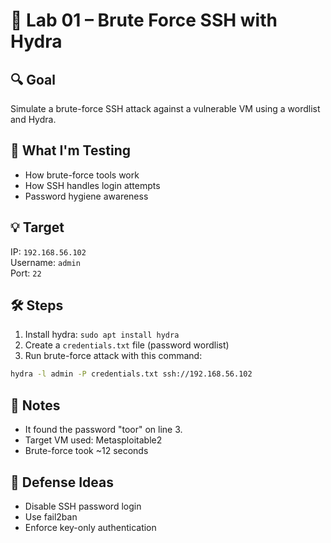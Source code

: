 # 🧪 Lab 01 – Brute Force SSH with Hydra

## 🔍 Goal
Simulate a brute-force SSH attack against a vulnerable VM using a wordlist and Hydra.

## 🧠 What I'm Testing
- How brute-force tools work
- How SSH handles login attempts
- Password hygiene awareness

## 💡 Target
IP: `192.168.56.102`  
Username: `admin`  
Port: `22`

## 🛠️ Steps
1. Install hydra: `sudo apt install hydra`
2. Create a `credentials.txt` file (password wordlist)
3. Run brute-force attack with this command:
```bash
hydra -l admin -P credentials.txt ssh://192.168.56.102
```


## 📜 Notes
- It found the password "toor" on line 3.
- Target VM used: Metasploitable2
- Brute-force took ~12 seconds

## 🧯 Defense Ideas
- Disable SSH password login
- Use fail2ban
- Enforce key-only authentication
